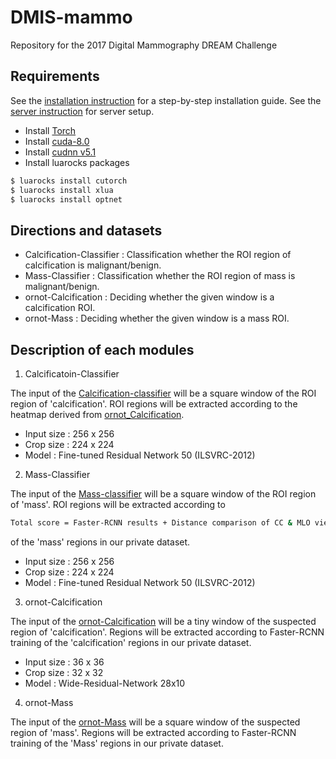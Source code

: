 DMIS-mammo
==================================================================================================
Repository for the 2017 Digital Mammography DREAM Challenge

## Requirements
See the [installation instruction](INSTALL.md) for a step-by-step installation guide.
See the [server instruction](SERVER.md) for server setup.
- Install [Torch](http://torch.ch/docs/getting-started.html)
- Install [cuda-8.0](https://developer.nvidia.com/cuda-downloads)
- Install [cudnn v5.1](https://developer.nvidia.com/cudnn)
- Install luarocks packages
```bash
$ luarocks install cutorch
$ luarocks install xlua
$ luarocks install optnet
```

## Directions and datasets
- Calcification-Classifier	: Classification whether the ROI region of calcification is malignant/benign.
- Mass-Classifier		: Classification whether the ROI region of mass is malignant/benign.
- ornot-Calcification		: Deciding whether the given window is a calcification ROI.
- ornot-Mass			: Deciding whether the given window is a mass ROI.

## Description of each modules

1. Calcificatoin-Classifier

The input of the [Calcification-classifier](./Calcification-Classifier/) will be a square window of the ROI region of 'calcification'.
ROI regions will be extracted according to the heatmap derived from [ornot_Calcification](./ornot_Clacification).

- Input size : 256 x 256
- Crop size  : 224 x 224
- Model      : Fine-tuned Residual Network 50 (ILSVRC-2012)

2. Mass-Classifier

The input of the [Mass-classifier](./Mass-Classifier/) will be a square window of the ROI region of 'mass'.
ROI regions will be extracted according to
```bash
Total score = Faster-RCNN results + Distance comparison of CC & MLO view + [ornot-Mass](./ornot-Mass/) results
```
of the 'mass' regions in our private dataset.

- Input size : 256 x 256
- Crop size  : 224 x 224
- Model      : Fine-tuned Residual Network 50 (ILSVRC-2012)

3. ornot-Calcification

The input of the [ornot-Calcification](./ornot-Calcification) will be a tiny window of the suspected region of 'calcification'.
Regions will be extracted according to Faster-RCNN training of the 'calcification' regions in our private dataset.

- Input size : 36 x 36
- Crop size  : 32 x 32
- Model      : Wide-Residual-Network 28x10

4. ornot-Mass

The input of the [ornot-Mass](./ornot-Mass) will be a square window of the suspected region of 'mass'.
Regions will be extracted according to Faster-RCNN training of the 'Mass' regions in our private dataset.
